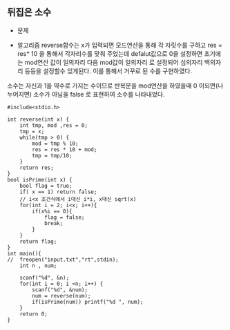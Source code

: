 ## 뒤집은 소수

* 문제

* 알고리즘
reverse함수는 x가 입력되면 모드연산을 통해 각 자릿수를 구하고 
res = res* 10 을 통해서 각자리수를 맞춰 주었는데 defalut값으로 0을 설정하면 
초기에는 mod연산 값이 일의자리 다음 mod값이 일의자리 로 설정되어 십의자리 백의자리 등등을 설정할수 있게된다. 이를 통해서 거꾸로 된 수를 구현하였다.

소수는 자신과 1을 약수로 가지는 수이므로 반복문을 mod연산을 하였을때 0 이되면(나누어지면) 소수가 아님을 false 로 표현하여 소수를 나타내었다. 

```
#include<stdio.h>

int reverse(int x) {
	int tmp, mod ,res = 0;
	tmp = x;
	while(tmp > 0) { 
		mod = tmp % 10;
		res = res * 10 + mod;
		tmp = tmp/10;
	}
	return res;
}
bool isPrime(int x) {
	bool flag = true;
	if( x == 1) return false;
	// i<x 조건식에서 i대신 i*i, x대신 sqrt(x)
	for(int i = 2; i<x; i++){
		if(x%i == 0){
			flag = false;
			break;
		}
	}
	return flag;
}
int main(){
//	freopen("input.txt","rt",stdin);
	int n , num;
	
	scanf("%d", &n);
	for(int i = 0; i <n; i++) { 
		scanf("%d", &num);
		num = reverse(num);
		if(isPrime(num)) printf("%d ", num);
	}
	return 0;
}

```
